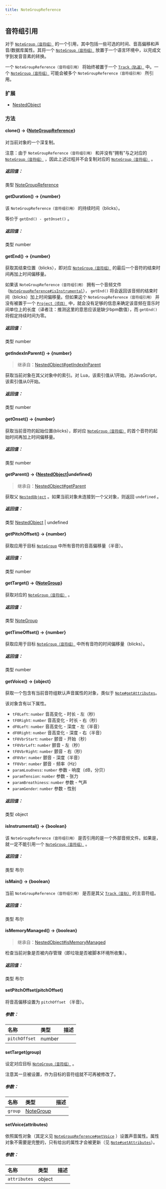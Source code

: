 ```yaml
---
title: NoteGroupReference
---
```


## 音符组引用

对于 [`NoteGroup（音符组）`](https://resource.dreamtonics.com/scripting/NoteGroup.html) 的一个引用，其中包括一些可选的时间、音高偏移和声音/数据库属性。其将一个 [`NoteGroup（音符组）`](https://resource.dreamtonics.com/scripting/NoteGroup.html) 放置于一个语言环境中，以完成文字到发音音素的转换。

一个 `NoteGroupReference（音符组引用）` 将始终被置于一个 [`Track（轨道）`](https://resource.dreamtonics.com/scripting/Track.html) 中。一个 [`NoteGroup（音符组）`](https://resource.dreamtonics.com/scripting/NoteGroup.html) 可能会被多个 `NoteGroupReference（音符组引用）` 所引用。

### 扩展

- [NestedObject](https://resource.dreamtonics.com/scripting/NestedObject.html)

### 方法

#### clone() → {[NoteGroupReference](https://resource.dreamtonics.com/scripting/NoteGroupReference.html)}

对当前对象的一个深复制。

注意：由于 `NoteGroupReference（音符组引用）` 和并没有“拥有”与之对应的 [`NoteGroup（音符组）`](https://resource.dreamtonics.com/scripting/NoteGroup.html) ，因此上述过程并不会复制对应的 [`NoteGroup（音符组）`](https://resource.dreamtonics.com/scripting/NoteGroup.html) 。

##### 返回值：

类型	[NoteGroupReference](https://resource.dreamtonics.com/scripting/NoteGroupReference.html)

#### getDuration() → {number}

该 `NoteGroupReference（音符组引用）` 的持续时间（blicks）。

等价于 `getEnd() - getOnset()` 。

##### 返回值：

类型	number

#### getEnd() → {number}

获取其结束位置（blicks），即对应 [`NoteGroup（音符组）`](https://resource.dreamtonics.com/scripting/NoteGroup.html) 的最后一个音符的结束时间再加上时间偏移量。

如果该 `NoteGroupReference（音符组引用）` 拥有一个音频文件（[`NoteGroupReference#isInstrumental`](https://resource.dreamtonics.com/scripting/NoteGroupReference.html#isInstrumental)）， `getEnd()` 将会返回该音频的结束时间（blicks）加上时间偏移量。但如果这个 `NoteGroupReference（音符组引用）` 并没有被置于一个 [`Project（项目）`](https://resource.dreamtonics.com/scripting/Project.html) 中，就会没有足够的信息来确定该音频在音乐时间单位上的长度（译者注：推测这里的意思应该是缺少bpm数值），而 `getEnd()` 将假定持续时间为零。

##### 返回值：

类型	number

#### getIndexInParent() → {number}

> 继承自：[NestedObject#getIndexInParent](https://resource.dreamtonics.com/scripting/NestedObject.html#getIndexInParent)

获取当前对象在其父对象中的索引。对 Lua，该索引值从1开始。对JavaScript，该索引值从0开始。

##### 返回值：

类型	number

#### getOnset() → {number}

获取当前音符的起始位置(blicks），即对应 [`NoteGroup（音符组）`](https://resource.dreamtonics.com/scripting/NoteGroup.html) 的首个音符的起始时间再加上时间偏移量。

##### 返回值：

类型	number

#### getParent() → {[NestedObject](https://resource.dreamtonics.com/scripting/NestedObject.html)|undefined}

> 继承自：[NestedObject#getParent](https://resource.dreamtonics.com/scripting/NestedObject.html#getParent)

获取父 [`NestedObject`](https://resource.dreamtonics.com/scripting/NestedObject.html) 。如果当前对象未连接到一个父对象，则返回 `undefined` 。

##### 返回值：

类型	[NestedObject](https://resource.dreamtonics.com/scripting/NestedObject.html) | undefined

#### getPitchOffset() → {number}

获取应用于目标 [`NoteGroup`](https://resource.dreamtonics.com/scripting/NoteGroup.html) 中所有音符的音高偏移量（半音）。

##### 返回值：

类型	number

#### getTarget() → {[NoteGroup](https://resource.dreamtonics.com/scripting/NoteGroup.html)}

获取对应的 [`NoteGroup（音符组）`](https://resource.dreamtonics.com/scripting/NoteGroup.html) 。

##### 返回值：

类型	[NoteGroup](https://resource.dreamtonics.com/scripting/NoteGroup.html)

#### getTimeOffset() → {number}

获取应用于目标 [`NoteGroup（音符组）`](https://resource.dreamtonics.com/scripting/NoteGroup.html) 中所有音符的时间偏移量（blicks）。

##### 返回值：

类型	number

#### getVoice() → {object}

获取一个包含有当前音符组默认声音属性的对象，类似于 [`Note#getAttributes`](https://resource.dreamtonics.com/scripting/Note.html#getAttributes)。

该对象含有以下属性。

- `tF0Left`: `number` 音高变化 - 时长 - 左（秒）
- `tF0Right`: `number` 音高变化 - 时长 - 右（秒）
- `dF0Left`: `number` 音高变化 - 深度 - 左（半音）
- `dF0Right`: `number` 音高变化 - 深度 - 右（半音）
- `tF0VbrStart`: `number` 颤音 - 开始（秒）
- `tF0VbrLeft`: `number` 颤音 - 左（秒）
- `tF0VbrRight`: `number` 颤音 - 右（秒）
- `dF0Vbr`: `number` 颤音 - 深度（半音）
- `fF0Vbr`: `number` 颤音 - 频率（Hz）
- `paramLoudness`: `number` 参数 - 响度（dB，分贝）
- `paramTension`: `number` 参数 - 张力
- `paramBreathiness`: `number` 参数 - 气声
- `paramGender`: `number` 参数 - 性别

##### 返回值：

类型	object

#### isInstrumental() → {boolean}

该 `NoteGroupReference（音符组引用）` 是否引用的是一个外部音频文件。如果是，就一定不能引用一个 [`NoteGroup（音符组）`](https://resource.dreamtonics.com/scripting/NoteGroup.html) 。

##### 返回值：

类型	布尔

#### isMain() → {boolean}

当前 `NoteGroupReference（音符组引用）` 是否是其父 [`Track（音轨）`](https://resource.dreamtonics.com/scripting/Track.html) 的主音符组。

##### 返回值：

类型	布尔

#### isMemoryManaged() → {boolean}

> 继承自：[NestedObject#isMemoryManaged](https://resource.dreamtonics.com/scripting/NestedObject.html#isMemoryManaged)

检查当前对象是否被内存管理（即垃圾是否被脚本环境所收集）。

##### 返回值：

类型	布尔

#### setPitchOffset(pitchOffset)

将音高偏移设置为 `pitchOffset` （半音）。

##### 参数：

| 名称          | 类型   | 描述 |
| :------------ | :----- | :--- |
| `pitchOffset` | number |      |

#### setTarget(group)

设定对应目标 [`NoteGroup（音符组）`](https://resource.dreamtonics.com/scripting/NoteGroup.html) 。

注意其一旦被设置，作为目标的音符组就不可再被修改了。

##### 参数：

| 名称    | 类型                                                         | 描述 |
| :------ | :----------------------------------------------------------- | :--- |
| `group` | [NoteGroup](https://resource.dreamtonics.com/scripting/NoteGroup.html) |      |

#### setVoice(attributes)

依照属性对象（其定义见 [`NoteGroupReference#getVoice`](https://resource.dreamtonics.com/scripting/NoteGroupReference.html#getVoice) ）设置声音属性。属性对象不需要是完整的，只有给出的属性才会被更新（见 [`Note#setAttributes`](https://resource.dreamtonics.com/scripting/Note.html#setAttributes)）。

##### 参数：

| 名称         | 类型   | 描述 |
| :----------- | :----- | :--- |
| `attributes` | object |      |